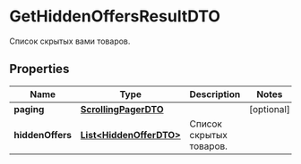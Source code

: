 

# GetHiddenOffersResultDTO

Список скрытых вами товаров. 

## Properties

| Name | Type | Description | Notes |
|------------ | ------------- | ------------- | -------------|
|**paging** | [**ScrollingPagerDTO**](ScrollingPagerDTO.md) |  |  [optional] |
|**hiddenOffers** | [**List&lt;HiddenOfferDTO&gt;**](HiddenOfferDTO.md) | Список скрытых товаров. |  |



